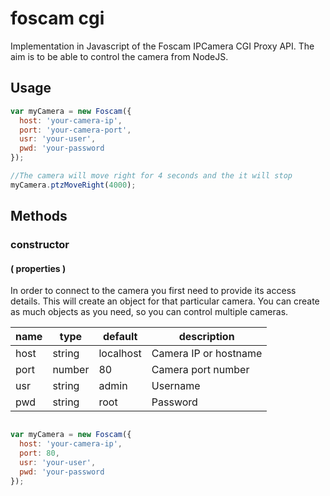 # foscam cgi

Implementation in Javascript of the Foscam IPCamera CGI Proxy API.
The aim is to be able to control the camera from NodeJS. 

## Usage

```js
var myCamera = new Foscam({
  host: 'your-camera-ip',
  port: 'your-camera-port',
  usr: 'your-user',
  pwd: 'your-password
});

//The camera will move right for 4 seconds and the it will stop
myCamera.ptzMoveRight(4000);

```

## Methods

### constructor
#### ( properties )

In order to connect to the camera you first need to provide its access details. This will create an object for that particular camera. You can create as much objects as you need, so you can control multiple cameras. 

name | type   | default       | description
-----|--------|---------------|----------------------
host | string | localhost     | Camera IP or hostname
port | number | 80            | Camera port number
usr  | string | admin         | Username
pwd  | string | root          | Password


```js

var myCamera = new Foscam({
  host: 'your-camera-ip',
  port: 80,
  usr: 'your-user',
  pwd: 'your-password
});

```
